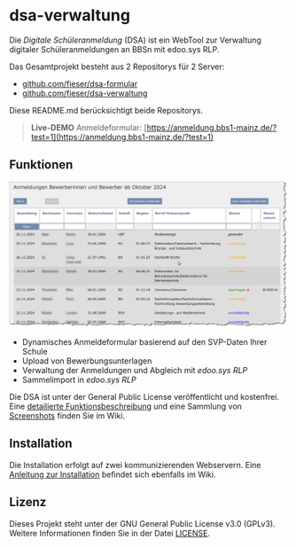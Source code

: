# dsa-verwaltung
Die *Digitale Schüleranmeldung* (DSA) ist ein WebTool zur Verwaltung digitaler Schüleranmeldungen an BBSn mit edoo.sys RLP.

Das Gesamtprojekt besteht aus 2 Repositorys für 2 Server:
- [github.com/fieser/dsa-formular](https://github.com/fieser/dsa-formular)
- [github.com/fieser/dsa-verwaltung](https://github.com/fieser/dsa-verwaltung)

Diese README.md berücksichtigt beide Repositorys.

> **Live-DEMO** Anmeldeformular: [https://anmeldung.bbs1-mainz.de/?test=1](https://anmeldung.bbs1-mainz.de/?test=1)


## Funktionen
![Screenshot](images/liste.gif)
- Dynamisches Anmeldeformular basierend auf den SVP-Daten Ihrer Schule
- Upload von Bewerbungsunterlagen
- Verwaltung der Anmeldungen und Abgleich mit *edoo.sys RLP*
- Sammelimport in *edoo.sys RLP*

Die DSA ist unter der General Public License veröffentlicht und kostenfrei.
Eine [detailierte Funktionsbeschreibung][def] und eine Sammlung von [Screenshots][def] finden Sie im Wiki.

## Installation
Die Installation erfolgt auf zwei kommunizierenden Webservern. Eine [Anleitung zur Installation][def] befindet sich ebenfalls im Wiki.

## Lizenz
Dieses Projekt steht unter der GNU General Public License v3.0 (GPLv3). Weitere Informationen finden Sie in der Datei [LICENSE](./LICENSE.txt).


[def]: https://github.com/fieser/dsa-verwaltung/wiki